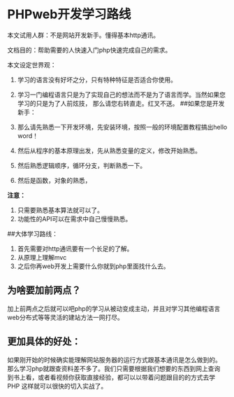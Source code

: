 # PHPweb开发学习路线

本文试用人群：不是网站开发新手。懂得基本http通讯。

文档目的：帮助需要的人快速入门php快速完成自己的需求。

本文设定世界观：

1. 学习的语言没有好坏之分，只有特种特征是否适合你使用。
1. 学习一门编程语言只是为了实现自己的想法而不是为了语言而学。当然如果您学习的只是为了人前炫技，
    那么请您右转直走。红叉不送。
##如果您是开发新手：

1. 那么请先熟悉一下开发环境，先安装环境，按照一般的环境配置教程搞出hello word！
1. 然后从程序的基本原理出发，先从熟悉变量的定义，修改开始熟悉。
1. 然后熟悉逻辑顺序，循环分支，判断熟悉一下。
1. 然后是函数，对象的熟悉，

**注意：**

1. 只需要熟悉基本算法就可以了。
1. 功能性的API可以在需求中自己慢慢熟悉。




##大体学习路线：

1. 首先需要对http通讯要有一个长足的了解。
1. 从原理上理解mvc
1. 之后你再web开发上需要什么你就到php里面找什么去。

## 为啥要加前两点？

加上前两点之后就可以吧php的学习从被动变成主动，并且对学习其他编程语言
web分布式等等灵活的建站方法一网打尽。

## 更加具体的好处：

如果刚开始的时候确实能理解网站服务器的运行方式跟基本通讯是怎么做到的。
那么学习php就跟查资料差不多了。我们只需要根据我们想要的东西到网上查询
到书上看，或者看视频你获取直接经验，都可以以带着问题跟目的的方式去学PHP
这样就可以很快的切入实战了。
